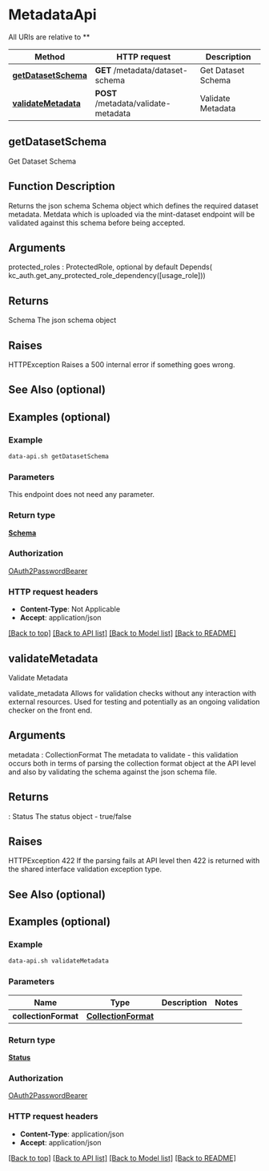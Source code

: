 # MetadataApi

All URIs are relative to **

Method | HTTP request | Description
------------- | ------------- | -------------
[**getDatasetSchema**](MetadataApi.md#getDatasetSchema) | **GET** /metadata/dataset-schema | Get Dataset Schema
[**validateMetadata**](MetadataApi.md#validateMetadata) | **POST** /metadata/validate-metadata | Validate Metadata



## getDatasetSchema

Get Dataset Schema

Function Description
--------------------

Returns the json schema Schema object which defines the required dataset metadata. 
Metdata which is uploaded via the mint-dataset endpoint will be validated against this 
schema before being accepted.


Arguments
----------
protected_roles : ProtectedRole, optional
    by default Depends( kc_auth.get_any_protected_role_dependency([usage_role]))

Returns
-------
Schema
    The json schema object


Raises
------
HTTPException
    Raises a 500 internal error if something goes wrong.

See Also (optional)
--------

Examples (optional)
--------

### Example

```bash
data-api.sh getDatasetSchema
```

### Parameters

This endpoint does not need any parameter.

### Return type

[**Schema**](Schema.md)

### Authorization

[OAuth2PasswordBearer](../README.md#OAuth2PasswordBearer)

### HTTP request headers

- **Content-Type**: Not Applicable
- **Accept**: application/json

[[Back to top]](#) [[Back to API list]](../README.md#documentation-for-api-endpoints) [[Back to Model list]](../README.md#documentation-for-models) [[Back to README]](../README.md)


## validateMetadata

Validate Metadata

validate_metadata
Allows for validation checks without any interaction with external resources.
Used for testing and potentially as an ongoing validation checker on the front end.

Arguments
----------
metadata : CollectionFormat
    The metadata to validate - this validation occurs both in terms of 
    parsing the collection format object at the API level and also by 
    validating the schema against the json schema file.

Returns
-------
 : Status
    The status object - true/false

Raises
------
HTTPException 422
    If the parsing fails at API level then 422 is returned with the 
    shared interface validation exception type.

See Also (optional)
--------

Examples (optional)
--------

### Example

```bash
data-api.sh validateMetadata
```

### Parameters


Name | Type | Description  | Notes
------------- | ------------- | ------------- | -------------
 **collectionFormat** | [**CollectionFormat**](CollectionFormat.md) |  |

### Return type

[**Status**](Status.md)

### Authorization

[OAuth2PasswordBearer](../README.md#OAuth2PasswordBearer)

### HTTP request headers

- **Content-Type**: application/json
- **Accept**: application/json

[[Back to top]](#) [[Back to API list]](../README.md#documentation-for-api-endpoints) [[Back to Model list]](../README.md#documentation-for-models) [[Back to README]](../README.md)

